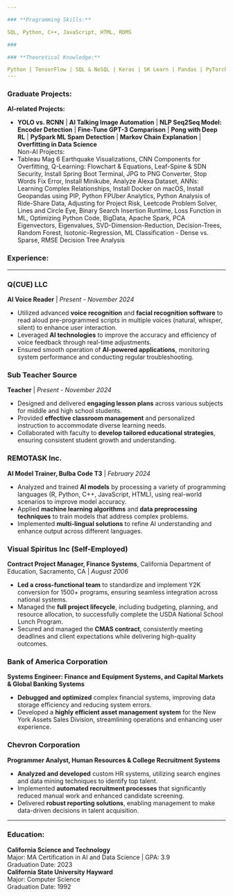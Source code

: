 ```yaml
---

### **Programming Skills:**

SQL, Python, C++, JavaScript, HTML, RDMS

### 

### **Theoretical Knowledge:**

Python | TensorFlow | SQL & NoSQL | Keras | SK Learn | Pandas | PyTorch | OpenCV | DevOps | IntelliJ IDEA | Tableau | Snowflake | APIs | NLP | RDMS | PyTorch | OpenCV | ChatGPT | Prompt Engineering | OS | Docker | Jenkins | Bert | RCNN | YOLO | BigData Apache Spark  
---
```


### 

### **Graduate Projects:**

**AI-related Projects:**

* **YOLO vs. RCNN** | **AI Talking Image Automation** | **NLP Seq2Seq Model: Encoder Detection** | **Fine-Tune GPT-3 Comparison** | **Pong with Deep RL** | **PySpark ML Spam Detection** | **Markov Chain Explanation** | **Overfitting in Data Science**  
   Non-AI Projects:  
* Tableau Mag 6 Earthquake Visualizations, CNN Components for Overfitting, Q-Learning: Flowchart & Equations, Leaf-Spine & SDN Security, Install Spring Boot Terminal, JPG to PNG Converter, Stop Words Fix Error, Install Minikube, Analyze Alexa Dataset, ANNs: Learning Complex Relationships, Install Docker on macOS, Install Geopandas using PIP, Python FPUber Analytics, Python Analysis of Ride-Share Data, Adjusting for Project Risk, Leetcode Problem Solver, Lines and Circle Eye, Binary Search Insertion Runtime, Loss Function in ML, Optimizing Python Code, BigData, Apache Spark, PCA Eigenvectors, Eigenvalues, SVD-Dimension-Reduction, Decision-Trees, Random Forest, Isotonic-Regression, ML Classification \- Dense vs. Sparse, RMSE Decision Tree Analysis

### 

### **Experience:**

---

### **Q(CUE) LLC**

**AI Voice Reader** | *Present \- November 2024*

* Utilized advanced **voice recognition** and **facial recognition software** to read aloud pre-programmed scripts in multiple voices (natural, whisper, silent) to enhance user interaction.  
* Leveraged **AI technologies** to improve the accuracy and efficiency of voice feedback through real-time adjustments.  
* Ensured smooth operation of **AI-powered applications**, monitoring system performance and conducting regular troubleshooting.

### 

### **Sub Teacher Source**

**Teacher** | *Present \- November 2024*

* Designed and delivered **engaging lesson plans** across various subjects for middle and high school students.  
* Provided **effective classroom management** and personalized instruction to accommodate diverse learning needs.  
* Collaborated with faculty to **develop tailored educational strategies**, ensuring consistent student growth and understanding.

### 

### **REMOTASK Inc.**

**AI Model Trainer, Bulba Code T3** | *February 2024*

* Analyzed and trained **AI models** by processing a variety of programming languages (R, Python, C++, JavaScript, HTML), using real-world scenarios to improve model accuracy.  
* Applied **machine learning algorithms** and **data preprocessing techniques** to train models that address complex problems.  
* Implemented **multi-lingual solutions** to refine AI understanding and enhance output across different languages.

### 

### **Visual Spiritus Inc (Self-Employed)**

**Contract Project Manager, Finance Systems**, California Department of Education, Sacramento, CA | *August 2006*

* **Led a cross-functional team** to standardize and implement Y2K conversion for 1500+ programs, ensuring seamless integration across national systems.  
* Managed the **full project lifecycle**, including budgeting, planning, and resource allocation, to successfully complete the USDA National School Lunch Program.  
* Secured and managed the **CMAS contract**, consistently meeting deadlines and client expectations while delivering high-quality outcomes.

### 

### **Bank of America Corporation**

**Systems Engineer: Finance and Equipment Systems, and Capital Markets & Global Banking Systems**

* **Debugged and optimized** complex financial systems, improving data storage efficiency and reducing system errors.  
* Developed a **highly efficient asset management system** for the New York Assets Sales Division, streamlining operations and enhancing user experience.

### 

### **Chevron Corporation**

**Programmer Analyst, Human Resources & College Recruitment Systems**

* **Analyzed and developed** custom HR systems, utilizing search engines and data mining techniques to identify top talent.  
* Implemented **automated recruitment processes** that significantly reduced manual work and enhanced candidate screening.  
* Delivered **robust reporting solutions**, enabling management to make data-driven decisions in talent acquisition.

---

### 

### **Education:**

**California Science and Technology**  
 Major: MA Certification in AI and Data Science | GPA: 3.9  
 Graduation Date: 2023  
**California State University Hayward**  
 Major: Computer Science  
 Graduation Date: 1992  
